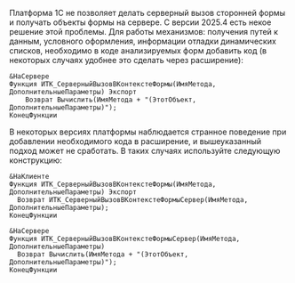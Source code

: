 Платформа 1С не позволяет делать серверный вызов сторонней формы и получать объекты формы на сервере. С версии 2025.4 есть некое решение этой проблемы.
Для работы механизмов: получения путей к данным, условного оформления, информации отладки динамических списков, необходимо в коде анализируемых форм добавить код (в некоторых случаях удобнее это сделать через расширение):
```
&НаСервере
Функция ИТК_СерверныйВызовВКонтекстеФормы(ИмяМетода, ДополнительныеПараметры) Экспорт
	Возврат Вычислить(ИмяМетода + "(ЭтотОбъект, ДополнительныеПараметры)");
КонецФункции
```

В некоторых версиях платформы наблюдается странное поведение при добавлении необходимого кода в расширение, и вышеуказанный подход может не сработать. В таких случаях используйте следующую конструкцию:
```
&НаКлиенте
Функция ИТК_СерверныйВызовВКонтекстеФормы(ИмяМетода, ДополнительныеПараметры) Экспорт
  Возврат ИТК_СерверныйВызовВКонтекстеФормыСервер(ИмяМетода, ДополнительныеПараметры);
КонецФункции

&НаСервере
Функция ИТК_СерверныйВызовВКонтекстеФормыСервер(ИмяМетода, ДополнительныеПараметры)
  Возврат Вычислить(ИмяМетода + "(ЭтотОбъект, ДополнительныеПараметры)");
КонецФункции
```
